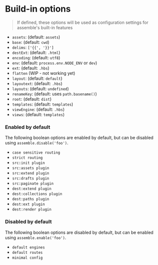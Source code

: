 # Build-in options

> If defined, these options will be used as configuration settings for assemble's built-in features

- `assets`: (default: `assets`)
- `base`:  (default: `cwd`)
- `delims`: `['{{', '}}']`
- `destExt`: (default: `.html`)
- `encoding`: (default: `utf8`)
- `env`:  (default: `process.env.NODE_ENV` or `dev`)
- `ext`: (default: `.hbs`)
- `flatten` (WIP - not working yet)
- `layout`: (default: `default`)
- `layoutext`: (default: `.hbs`)
- `layouts`: (default: `undefined`)
- `renameKey`: (default: uses `path.basename()`)
- `root`: (default: `dist`)
- `templates`: (default: `templates`)
- `viewEngine`: (default: `.hbs`)
- `views`: (default: `templates`)

### Enabled by default

The following boolean options are enabled by default, but can be disabled using `assemble.disable('foo')`.

- `case sensitive routing`
- `strict routing`
- `src:init plugin`
- `src:assets plugin`
- `src:extend plugin`
- `src:drafts plugin`
- `src:paginate plugin`
- `dest:extend plugin`
- `dest:collections plugin`
- `dest:paths plugin`
- `dest:ext plugin`
- `dest:render plugin`

### Disabled by default

The following boolean options are disabled by default, but can be enabled using `assemble.enable('foo')`.

- `default engines`
- `default routes`
- `minimal config`